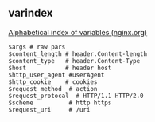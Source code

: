 ## varindex

[Alphabetical index of variables (nginx.org)](http://nginx.org/en/docs/varindex.html)



```nginx
$args # raw pars
$content_length # header.Content-length
$content_type   # header.Content-Type
$host           # header host
$http_user_agent #userAgent
$http_cookie    # cookies
$request_method  # action
$request_protocal  # HTTP/1.1 HTTP/2.0
$scheme          # http https 
$request_uri     # /uri



```

